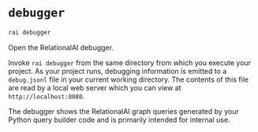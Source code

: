 # `debugger`

```sh
rai debugger
```

Open the RelationalAI debugger.

Invoke `rai debugger` from the same directory from which you execute your project.
As your project runs, debugging information is emitted to a `debug.jsonl` file in your current working directory.
The contents of this file are read by a local web server which you can view at `http://localhost:8080`.

The debugger shows the RelationalAI graph queries generated by your Python query builder code
and is primarily intended for internal use.
